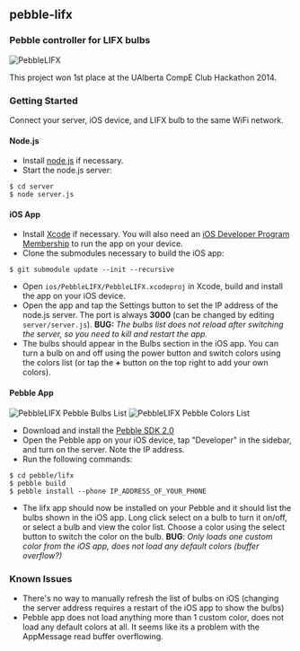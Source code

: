 ## pebble-lifx
### Pebble controller for LIFX bulbs

![PebbleLIFX](https://raw.github.com/indragiek/pebble-lifx/master/images/ios-icon.png)

This project won 1st place at the UAlberta CompE Club Hackathon 2014.

### Getting Started

Connect your server, iOS device, and LIFX bulb to the same WiFi network.

#### Node.js

* Install [node.js](http://nodejs.org/) if necessary.
* Start the node.js server:

```
$ cd server
$ node server.js
```
#### iOS App

* Install [Xcode](https://itunes.apple.com/ca/app/xcode/id497799835?mt=12) if necessary. You will also need an [iOS Developer Program Membership](https://developer.apple.com/programs/ios/) to run the app on your device.
* Clone the submodules necessary to build the iOS app:

```
$ git submodule update --init --recursive
```

* Open `ios/PebbleLIFX/PebbleLIFX.xcodeproj` in Xcode, build and install the app on your iOS device.
* Open the app and tap the Settings button to set the IP address of the node.js server. The port is always **3000** (can be changed by editing `server/server.js`). **BUG:** *The bulbs list does not reload after switching the server, so you need to kill and restart the app.*
* The bulbs should appear in the Bulbs section in the iOS app. You can turn a bulb on and off using the power button and switch colors using the colors list (or tap the **+** button on the top right to add your own colors).

#### Pebble App

![PebbleLIFX Pebble Bulbs List](https://raw.github.com/indragiek/pebble-lifx/master/images/pebble1.png)
![PebbleLIFX Pebble Colors List](https://raw.github.com/indragiek/pebble-lifx/master/images/pebble2.png)

* Download and install the [Pebble SDK 2.0](https://developer.getpebble.com/2/)
* Open the Pebble app on your iOS device, tap "Developer" in the sidebar, and turn on the server. Note the IP address.
* Run the following commands:

```
$ cd pebble/lifx
$ pebble build
$ pebble install --phone IP_ADDRESS_OF_YOUR_PHONE
```
* The lifx app should now be installed on your Pebble and it should list the bulbs shown in the iOS app. Long click select on a bulb to turn it on/off, or select a bulb and view the color list. Choose a color using the select button to switch the color on the bulb. **BUG**: *Only loads one custom color from the iOS app, does not load any default colors (buffer overflow?)*

### Known Issues

* There's no way to manually refresh the list of bulbs on iOS (changing the server address requires a restart of the iOS app to show the bulbs)
* Pebble app does not load anything more than 1 custom color, does not load any default colors at all. It seems like its a problem with the AppMessage read buffer overflowing.
